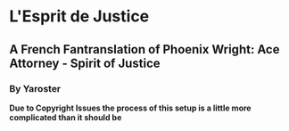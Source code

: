 # L'Esprit de Justice
## A French Fantranslation of Phoenix Wright: Ace Attorney - Spirit of Justice
### By Yaroster

**Due to Copyright Issues the process of this setup is a little more complicated than it should be**

